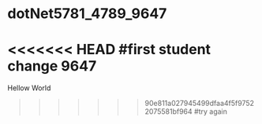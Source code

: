 # dotNet5781_4789_9647
<<<<<<< HEAD
#first student change 9647 
=======
Hellow World
>>>>>>> 90e811a027945499dfaa4f5f97522075581bf964
#try again

